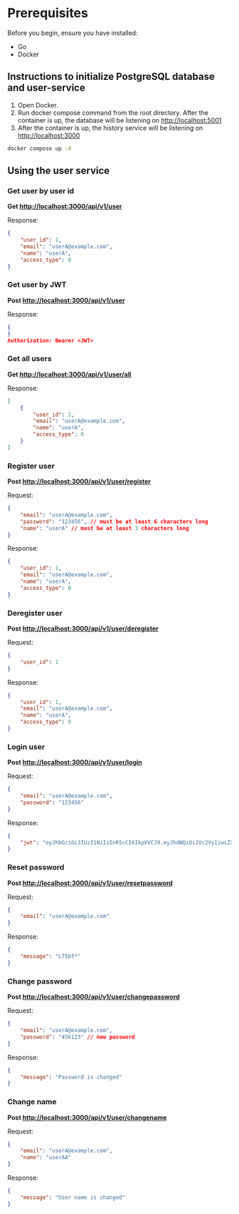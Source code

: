 # Prerequisites

Before you begin, ensure you have installed:

- Go
- Docker

## Instructions to initialize PostgreSQL database and user-service

1. Open Docker.
2. Run docker compose command from the root directory. After the container is up, the database will be listening on [http://localhost:5001](http://localhost:5001)
3. After the container is up, the history service will be listening on [http://localhost:3000](http://localhost:3000)

```bash
docker compose up -d
```

## Using the user service

### Get user by user id

**Get <http://localhost:3000/api/v1/user>**

Response:

```json
{
    "user_id": 1,
    "email": "userA@example.com",
    "name": "userA",
    "access_type": 0
}
```

### Get user by JWT

**Post <http://localhost:3000/api/v1/user>**

Response:

```json
{
}
Authorization: Bearer <JWT>
```

### Get all users

**Get <http://localhost:3000/api/v1/user/all>**

Response:

```json
[
    {
        "user_id": 1,
        "email": "userA@example.com",
        "name": "userA",
        "access_type": 0
    }
]
```

### Register user

**Post <http://localhost:3000/api/v1/user/register>**

Request:

```json
{
    "email": "userA@example.com",
    "password": "123456", // must be at least 6 characters long
    "name": "userA" // must be at least 3 characters long
}

```

Response:

```json
{
    "user_id": 1,
    "email": "userA@example.com",
    "name": "userA",
    "access_type": 0
}
```

### Deregister user

**Post <http://localhost:3000/api/v1/user/deregister>**

Request:

```json
{
    "user_id": 1
}

```

Response:

```json
{
    "user_id": 1,
    "email": "userA@example.com",
    "name": "userA",
    "access_type": 0
}
```

### Login user

**Post <http://localhost:3000/api/v1/user/login>**

Request:

```json
{
    "email": "userA@example.com",
    "password": "123456"
}

```

Response:

```json
{
    "jwt": "eyJhbGciOiJIUzI1NiIsInR5cCI6IkpXVCJ9.eyJhdWQiOiJVc2VyIiwiZXhwIjoxNjk4NDE1MzQxLCJpYXQiOjE2OTg0MTE3NDEsImlzcyI6IlBlZXJwcmVwIiwicm9sZXMiOiIwIiwic3ViIjoiMiJ9.GGOfG6sPDF4B5EvcozEfrLuxmQVUE8UlnpU5okkI-VI"
}
```

### Reset password

**Post <http://localhost:3000/api/v1/user/resetpassword>**

Request:

```json
{
    "email": "userA@example.com"
}

```

Response:

```json
{
    "message": "L75bf*"
}
```

### Change password

**Post <http://localhost:3000/api/v1/user/changepassword>**

Request:

```json
{
    "email": "userA@example.com",
    "password": "456123" // new password
}

```

Response:

```json
{
    "message": "Password is changed"
}
```

### Change name

**Post <http://localhost:3000/api/v1/user/changename>**

Request:

```json
{
    "email": "userA@example.com",
    "name": "userAA"
}

```

Response:

```json
{
    "message": "User name is changed"
}
```
